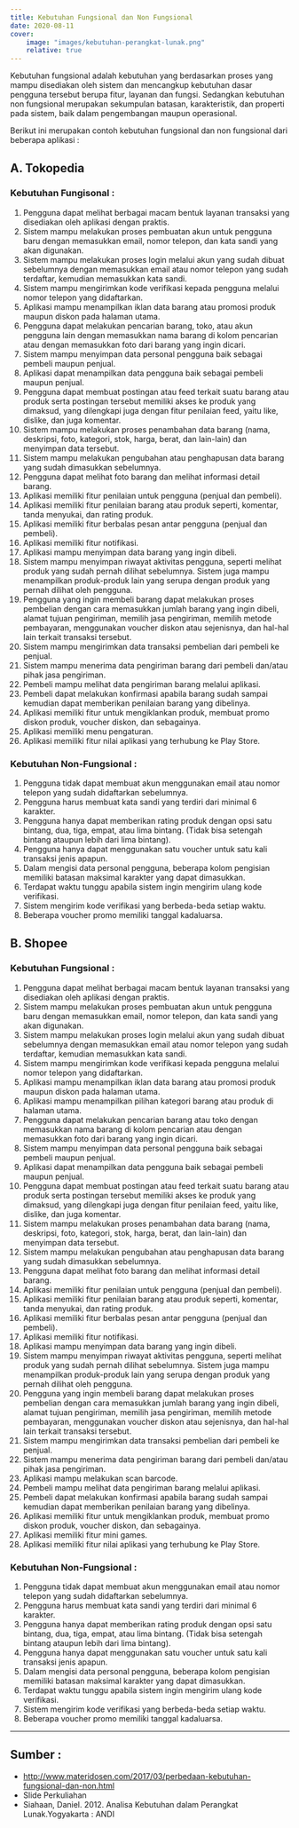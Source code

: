 ```yaml
---
title: Kebutuhan Fungsional dan Non Fungsional
date: 2020-08-11
cover:
    image: "images/kebutuhan-perangkat-lunak.png"
    relative: true
---
```


Kebutuhan fungsional adalah kebutuhan yang berdasarkan proses yang mampu disediakan oleh sistem dan mencangkup kebutuhan dasar pengguna tersebut berupa fitur, layanan dan fungsi. Sedangkan kebutuhan non fungsional merupakan sekumpulan batasan, karakteristik, dan properti pada sistem, baik dalam pengembangan maupun operasional.

Berikut ini merupakan contoh kebutuhan fungsional dan non fungsional dari beberapa aplikasi :

## A. Tokopedia

### Kebutuhan Fungisonal :
1. Pengguna dapat melihat berbagai macam bentuk layanan transaksi yang disediakan oleh aplikasi dengan praktis.
2. Sistem mampu melakukan proses pembuatan akun untuk pengguna baru dengan memasukkan email, nomor telepon, dan kata sandi yang akan digunakan.
3. Sistem mampu melakukan proses login melalui akun yang sudah dibuat sebelumnya dengan memasukkan email atau nomor telepon yang sudah terdaftar, kemudian memasukkan kata sandi.
4. Sistem mampu mengirimkan kode verifikasi kepada pengguna melalui nomor telepon yang didaftarkan.
5. Aplikasi mampu menampilkan iklan data barang atau promosi produk maupun diskon pada halaman utama.
6. Pengguna dapat melakukan pencarian barang, toko, atau akun pengguna lain dengan memasukkan nama barang di kolom pencarian atau dengan memasukkan foto dari barang yang ingin dicari.
7. Sistem mampu menyimpan data personal pengguna baik sebagai pembeli maupun penjual.
8. Aplikasi dapat menampilkan data pengguna baik sebagai pembeli maupun penjual.
9. Pengguna dapat membuat postingan atau feed terkait suatu barang atau produk serta postingan tersebut memiliki akses ke produk yang dimaksud, yang dilengkapi juga dengan fitur penilaian feed, yaitu like, dislike, dan juga komentar.
10. Sistem mampu melakukan proses penambahan data barang (nama, deskripsi, foto, kategori, stok, harga, berat, dan lain-lain) dan menyimpan data tersebut.
11. Sistem mampu melakukan pengubahan atau penghapusan data barang yang sudah dimasukkan sebelumnya.
12. Pengguna dapat melihat foto barang dan melihat informasi detail barang.
13. Aplikasi memiliki fitur penilaian untuk pengguna (penjual dan pembeli).
14. Aplikasi memiliki fitur penilaian barang atau produk seperti, komentar, tanda menyukai, dan rating produk.
15. Aplikasi memiliki fitur berbalas pesan antar pengguna (penjual dan pembeli).
16. Aplikasi memiliki fitur notifikasi.
17. Aplikasi mampu menyimpan data barang yang ingin dibeli.
18. Sistem mampu menyimpan riwayat aktivitas pengguna, seperti melihat produk yang sudah pernah dilihat sebelumnya. Sistem juga mampu menampilkan produk-produk lain yang serupa dengan produk yang pernah dilihat oleh pengguna.
19.  Pengguna yang ingin membeli barang dapat melakukan proses pembelian dengan cara memasukkan jumlah barang yang ingin dibeli, alamat tujuan pengiriman, memilih jasa pengiriman, memilih metode pembayaran, menggunakan voucher diskon atau sejenisnya, dan hal-hal lain terkait transaksi tersebut.
20. Sistem mampu mengirimkan data transaksi pembelian dari pembeli ke penjual.
21. Sistem mampu menerima data pengiriman barang dari pembeli dan/atau pihak jasa pengiriman.
22. Pembeli mampu melihat data pengiriman barang melalui aplikasi.
23. Pembeli dapat melakukan konfirmasi apabila barang sudah sampai kemudian dapat memberikan penilaian barang yang dibelinya.
24. Aplikasi memiliki fitur untuk mengiklankan produk, membuat promo diskon produk, voucher diskon, dan sebagainya.
25. Aplikasi memiliki menu pengaturan.
26. Aplikasi memiliki fitur nilai aplikasi yang terhubung ke Play Store.

### Kebutuhan Non-Fungsional :
  
1. Pengguna tidak dapat membuat akun menggunakan email atau nomor telepon yang sudah didaftarkan sebelumnya.
2. Pengguna harus membuat kata sandi yang terdiri dari minimal 6 karakter.
3. Pengguna hanya dapat memberikan rating produk dengan opsi satu bintang, dua, tiga, empat, atau lima bintang. (Tidak bisa setengah bintang ataupun lebih dari lima bintang).
4. Pengguna hanya dapat menggunakan satu voucher untuk satu kali transaksi jenis apapun.
5. Dalam mengisi data personal pengguna, beberapa kolom pengisian memiliki batasan maksimal karakter yang dapat dimasukkan.
6. Terdapat waktu tunggu apabila sistem ingin mengirim ulang kode verifikasi.
7. Sistem mengirim kode verifikasi yang berbeda-beda setiap waktu.
8. Beberapa voucher promo memiliki tanggal kadaluarsa.

## B. Shopee

### Kebutuhan Fungsional :
  
1. Pengguna dapat melihat berbagai macam bentuk layanan transaksi yang disediakan oleh aplikasi dengan praktis.
2. Sistem mampu melakukan proses pembuatan akun untuk pengguna baru dengan memasukkan email, nomor telepon, dan kata sandi yang akan digunakan.
3. Sistem mampu melakukan proses login melalui akun yang sudah dibuat sebelumnya dengan memasukkan email atau nomor telepon yang sudah terdaftar, kemudian memasukkan kata sandi.
4. Sistem mampu mengirimkan kode verifikasi kepada pengguna melalui nomor telepon yang didaftarkan.
5. Aplikasi mampu menampilkan iklan data barang atau promosi produk maupun diskon pada halaman utama.
6. Aplikasi mampu menampilkan pilihan kategori barang atau produk di halaman utama.
7. Pengguna dapat melakukan pencarian barang atau toko dengan memasukkan nama barang di kolom pencarian atau dengan memasukkan foto dari barang yang ingin dicari.
8. Sistem mampu menyimpan data personal pengguna baik sebagai pembeli maupun penjual.
9. Aplikasi dapat menampilkan data pengguna baik sebagai pembeli maupun penjual.
10. Pengguna dapat membuat postingan atau feed terkait suatu barang atau produk serta postingan tersebut memiliki akses ke produk yang dimaksud, yang dilengkapi juga dengan fitur penilaian feed, yaitu like, dislike, dan juga komentar.
11. Sistem mampu melakukan proses penambahan data barang (nama, deskripsi, foto, kategori, stok, harga, berat, dan lain-lain) dan menyimpan data tersebut.
12. Sistem mampu melakukan pengubahan atau penghapusan data barang yang sudah dimasukkan sebelumnya.
13. Pengguna dapat melihat foto barang dan melihat informasi detail barang.
14. Aplikasi memiliki fitur penilaian untuk pengguna (penjual dan pembeli).
15. Aplikasi memiliki fitur penilaian barang atau produk seperti, komentar, tanda menyukai, dan rating produk.
16. Aplikasi memiliki fitur berbalas pesan antar pengguna (penjual dan pembeli).
17. Aplikasi memiliki fitur notifikasi.
18. Aplikasi mampu menyimpan data barang yang ingin dibeli.
19. Sistem mampu menyimpan riwayat aktivitas pengguna, seperti melihat produk yang sudah pernah dilihat sebelumnya. Sistem juga mampu menampilkan produk-produk lain yang serupa dengan produk yang pernah dilihat oleh pengguna.
20. Pengguna yang ingin membeli barang dapat melakukan proses pembelian dengan cara memasukkan jumlah barang yang ingin dibeli, alamat tujuan pengiriman, memilih jasa pengiriman, memilih metode pembayaran, menggunakan voucher diskon atau sejenisnya, dan hal-hal lain terkait transaksi tersebut.
21. Sistem mampu mengirimkan data transaksi pembelian dari pembeli ke penjual.
22. Sistem mampu menerima data pengiriman barang dari pembeli dan/atau pihak jasa pengiriman.
23. Aplikasi mampu melakukan scan barcode.
24. Pembeli mampu melihat data pengiriman barang melalui aplikasi.
25. Pembeli dapat melakukan konfirmasi apabila barang sudah sampai kemudian dapat memberikan penilaian barang yang dibelinya.
26. Aplikasi memiliki fitur untuk mengiklankan produk, membuat promo diskon produk, voucher diskon, dan sebagainya.
27. Aplikasi memiliki fitur mini games.
28. Aplikasi memiliki fitur nilai aplikasi yang terhubung ke Play Store.

### Kebutuhan Non-Fungsional :

1. Pengguna tidak dapat membuat akun menggunakan email atau nomor telepon yang sudah didaftarkan sebelumnya.
2. Pengguna harus membuat kata sandi yang terdiri dari minimal 6 karakter.
3. Pengguna hanya dapat memberikan rating produk dengan opsi satu bintang, dua, tiga, empat, atau lima bintang. (Tidak bisa setengah bintang ataupun lebih dari lima bintang).
4. Pengguna hanya dapat menggunakan satu voucher untuk satu kali transaksi jenis apapun.
5. Dalam mengisi data personal pengguna, beberapa kolom pengisian memiliki batasan maksimal karakter yang dapat dimasukkan.
6. Terdapat waktu tunggu apabila sistem ingin mengirim ulang kode verifikasi.
7. Sistem mengirim kode verifikasi yang berbeda-beda setiap waktu.
8. Beberapa voucher promo memiliki tanggal kadaluarsa.

---

## Sumber :
- http://www.materidosen.com/2017/03/perbedaan-kebutuhan-fungsional-dan-non.html
- Slide Perkuliahan
- Siahaan, Daniel. 2012. Analisa Kebutuhan dalam Perangkat Lunak.Yogyakarta : ANDI